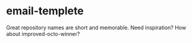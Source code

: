 # email-templete
Great repository names are short and memorable. Need inspiration? How about improved-octo-winner? 
